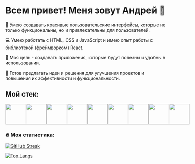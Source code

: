 <h1> Всем привет! Меня зовут Андрей 👋 </h1>

🎨 Умею создавать красивые пользовательские интерфейсы, которые не только функциональны, но и привлекательны для пользователей.

💻 Умею работать с HTML, CSS и JavaScript и имею опыт работы с библиотекой (фреймворком) React.

🌟 Моя цель - создавать приложения, которые будут полезны и удобны в использовании.

🤝 Готов предлагать идеи и решения для улучшения проектов и повышения их эффективности и функциональности.


<h2> Мой стек: </h2>
<div style="display: flex">
<img src="https://cdn-icons-png.flaticon.com/512/186/186320.png" style="width: 64px; height: 64px" />
<img src="https://cdn-icons-png.flaticon.com/512/5968/5968267.png" style="width: 64px; height: 64px" />
<img src="https://cdn-icons-png.flaticon.com/512/9496/9496599.png" style="width: 64px; height: 64px" />
<img src="https://cdn-icons-png.flaticon.com/512/5968/5968242.png" style="width: 64px; height: 64px" />
<img src="https://cdn-icons-png.flaticon.com/512/5968/5968292.png" style="width: 64px; height: 64px" />
<img src="https://cdn-icons-png.flaticon.com/512/5815/5815526.png" style="width: 64px; height: 64px" />
<img src="https://cdn-icons-png.flaticon.com/512/1183/1183672.png" style="width: 64px; height: 64px" />
<img src="https://cdn-icons-png.flaticon.com/512/919/919825.png" style="width: 64px; height: 64px" />
<img src="https://cdn-icons-png.flaticon.com/512/25/25657.png" style="width: 64px; height: 64px" />
</div>

### :fire: Моя статистика:
[![GitHub Streak](http://github-readme-streak-stats.herokuapp.com?user=Andr43&theme=dark&background=000000)](https://git.io/streak-stats)

[![Top Langs](https://github-readme-stats.vercel.app/api/top-langs/?username=Andr43)](https://github.com/anuraghazra/github-readme-stats)
